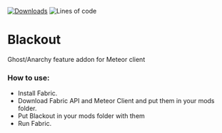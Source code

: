 [![Downloads](https://img.shields.io/github/downloads/KassuK1/BlackOut/total?color=blue&style=for-the-badge)](https://github.com/KassuK1/BlackOut/releases)
![Lines of code](https://img.shields.io/tokei/lines/github/KassuK1/BlackOut?color=blue&label=lines%20of%20code&style=for-the-badge)
# Blackout
Ghost/Anarchy feature addon for Meteor client

### How to use:
 - Install Fabric.
 - Download Fabric API and Meteor Client and put them in your mods folder.
 - Put Blackout in your mods folder with them
- Run Fabric.
